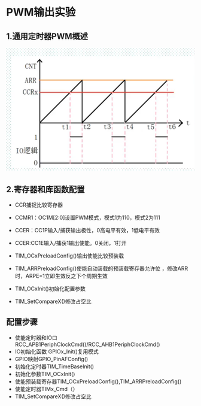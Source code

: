 # PWM输出实验

## 1.通用定时器PWM概述

 <img src="../../assets/PWM输出实验/image-20210326082517268.png" alt="image-20210326082517268" style="zoom:67%;" />



## 2.寄存器和库函数配置 

+ CCR捕捉比较寄存器
+ CCMR1：OC1M[2:0]设置PWM模式，模式1为110，模式2为111
+ CCER：CC1P输入/捕获输出极性，0高电平有效，1低电平有效
+ CCER:CC1E输入/捕获1输出使能。0关闭，1打开
+ TIM_OCxPreloadConfig()输出使能比较预装载
+ TIM_ARRPreloadConfig()使能自动装载的预装载寄存器允许位 ，修改ARR时，ARPE=1立即生效反之下个周期生效

+ TIM_OCxInit()初始化配置参数
+ TIM_SetCompareX()修改占空比

## 配置步骤

+ 使能定时器和IO口RCC_APB1PeriphClockCmd()/RCC_AHB1PeriphClockCmd()
+ IO初始化函数 GPIOx_Init()复用模式
+ GPIO映射GPIO_PinAFConfig()
+ 初始化定时器TIM_TimeBaseInit()
+ 初始化参数TIM_OCxInit()
+ 使能预装载寄存器TIM_OCxPreloadConfig(),TIM_ARRPreloadConfig()
+ 使能定时器TIMx_Cmd（）
+ TIM_SetCompareX()修改占空比

